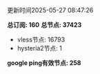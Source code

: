 更新时间2025-05-27 08:47:26

**总订阅: 160**
**总节点: 37423**
- vless节点: 16793
- hysteria2节点: 1

**google ping有效节点: 258**
